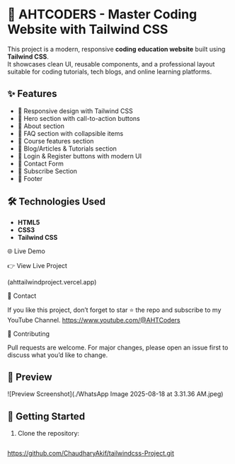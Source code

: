 # 🚀 AHTCODERS - Master Coding Website with Tailwind CSS

This project is a modern, responsive **coding education website** built using **Tailwind CSS**.  
It showcases clean UI, reusable components, and a professional layout suitable for coding tutorials, tech blogs, and online learning platforms.

## ✨ Features
- 🔹 Responsive design with Tailwind CSS
- 🔹 Hero section with call-to-action buttons
- 🔹 About section
- 🔹 FAQ section with collapsible items
- 🔹 Course features section
- 🔹 Blog/Articles & Tutorials section
- 🔹 Login & Register buttons with modern UI
- 🔹 Contact Form
- 🔹 Subscribe Section
- 🔹 Footer

## 🛠️ Technologies Used
- **HTML5**
- **CSS3**
- **Tailwind CSS**

🌐 Live Demo

👉 View Live Project

(ahttailwindproject.vercel.app)

📩 Contact

If you like this project, don’t forget to star ⭐ the repo and subscribe to my YouTube Channel.
https://www.youtube.com/@AHTCoders

📢 Contributing

Pull requests are welcome. For major changes, please open an issue first to discuss what you’d like to change.


## 📸 Preview
![Preview Screenshot](./WhatsApp Image 2025-08-18 at 3.31.36 AM.jpeg)

## 🚀 Getting Started
1. Clone the repository:
   ```bash
https://github.com/ChaudharyAkif/tailwindcss-Project.git
